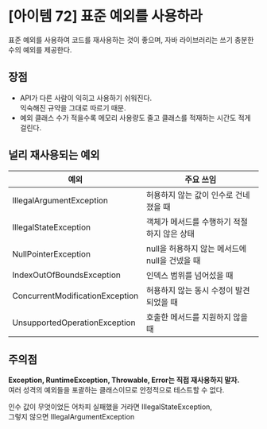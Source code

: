 
# [아이템 72] 표준 예외를 사용하라

표준 예외를 사용하여 코드를 재사용하는 것이 좋으며, 자바 라이브러리는 쓰기 충분한 수의 예외를 제공한다.

## 장점

- API가 다른 사람이 익히고 사용하기 쉬워진다.  
익숙해진 규약을 그대로 따르기 때문.
- 예외 클래스 수가 적을수록 메모리 사용량도 줄고 클래스를 적재하는 시간도 적게 걸린다.

## 널리 재사용되는 예외

| 예외                            | 주요 쓰임                                      |
| ------------------------------- | ---------------------------------------------- |
| IllegalArgumentException        | 허용하지 않는 값이 인수로 건네졌을 때          |
| IllegalStateException           | 객체가 메서드를 수행하기 적절하지 않은 상태    |
| NullPointerException            | null을 허용하지 않는 메서드에 null을 건넸을 때 |
| IndexOutOfBoundsException       | 인덱스 범위를 넘어섰을 때                      |
| ConcurrentModificationException | 허용하지 않는 동시 수정이 발견되었을 때        |
| UnsupportedOperationException   | 호출한 메서드를 지원하지 않을 때               |

## 주의점

**Exception, RuntimeException, Throwable, Error는 직접 재사용하지 말자.**  
여러 성격의 예외들을 포괄하는 클래스이므로 안정적으로 테스트할 수 없다.

인수 값이 무엇이었든 어차피 실패했을 거라면 IllegalStateException,  
그렇지 않으면 IllegalArgumentException
